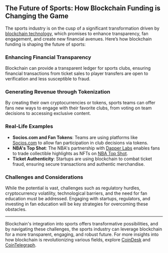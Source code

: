 ## The Future of Sports: How Blockchain Funding is Changing the Game

The sports industry is on the cusp of a significant transformation driven by [blockchain technology](https://en.wikipedia.org/wiki/Blockchain), which promises to enhance transparency, fan engagement, and create new financial avenues. Here’s how blockchain funding is shaping the future of sports:

### Enhancing Financial Transparency

Blockchain can provide a transparent ledger for sports clubs, ensuring financial transactions from ticket sales to player transfers are open to verification and less susceptible to fraud. 

### Generating Revenue through Tokenization

By creating their own cryptocurrencies or tokens, sports teams can offer fans new ways to engage with their favorite clubs, from voting on team decisions to accessing exclusive content.

### Real-Life Examples

- **Socios.com and Fan Tokens**: Teams are using platforms like [Socios.com](https://www.socios.com/) to allow fan participation in club decisions via tokens.
- **NBA's Top Shot**: The NBA's partnership with [Dapper Labs](https://www.dapperlabs.com/) enables fans to trade collectible highlights as NFTs on [NBA Top Shot](https://nbatopshot.com/).
- **Ticket Authenticity**: Startups are using blockchain to combat ticket fraud, ensuring secure transactions and authentic merchandise.

### Challenges and Considerations

While the potential is vast, challenges such as regulatory hurdles, cryptocurrency volatility, technological barriers, and the need for fan education must be addressed. Engaging with startups, regulators, and investing in fan education will be key strategies for overcoming these obstacles.

---

Blockchain's integration into sports offers transformative possibilities, and by navigating these challenges, the sports industry can leverage blockchain for a more transparent, engaging, and robust future. For more insights into how blockchain is revolutionizing various fields, explore [CoinDesk](https://www.coindesk.com/) and [CoinTelegraph](https://cointelegraph.com/).